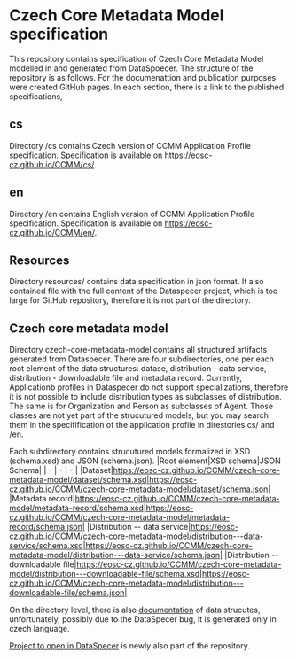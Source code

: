 # Czech Core Metadata Model specification

This repository contains specification of Czech Core Metadata Model modelled in and generated from DataSpoecer.
The structure of the repository is as follows. For the documenattion and publication purposes were created GitHub pages. In each section, there is a link to the published specifications,

## cs

Directory /cs contains Czech version of CCMM Application Profile specification. Specification is available on https://eosc-cz.github.io/CCMM/cs/.

## en

Directory /en contains English version of CCMM Application Profile specification. Specification is available on https://eosc-cz.github.io/CCMM/en/.

## Resources

Directory resources/ contains data specification in json format. It also contained file with the full content of the Dataspecer project, which is too large for GitHub repository, therefore it is not part of the directory.

## Czech core metadata model

Directory czech-core-metadata-model contains all structured artifacts generated from Dataspecer. There are four subdirectories, one per each root element of the data structures: datase, distribution - data service, distribution - downloadable file and metadata record. Currently, Applicationb profiles in Dataspecer do not support specializations, therefore it is not possible to include distribution types as subclasses of distribution. The same is for Organization and Person as subclasses of Agent. Those classes are not yet part of the strucutured models, but you may search them in the specifification of the application profile in direstories cs/ and /en. 

Each subdirectory contains strucutured models formalized in XSD (schema.xsd) and JSON (schema.json).
|Root element|XSD schema|JSON Schema|
| - | - | - |
|Dataset|https://eosc-cz.github.io/CCMM/czech-core-metadata-model/dataset/schema.xsd|https://eosc-cz.github.io/CCMM/czech-core-metadata-model/dataset/schema.json|
|Metadata record|https://eosc-cz.github.io/CCMM/czech-core-metadata-model/metadata-record/schema.xsd|https://eosc-cz.github.io/CCMM/czech-core-metadata-model/metadata-record/schema.json|
|Distribution -- data service|https://eosc-cz.github.io/CCMM/czech-core-metadata-model/distribution---data-service/schema.xsd|https://eosc-cz.github.io/CCMM/czech-core-metadata-model/distribution---data-service/schema.json|
|Distribution -- downloadable file|https://eosc-cz.github.io/CCMM/czech-core-metadata-model/distribution---downloadable-file/schema.xsd|https://eosc-cz.github.io/CCMM/czech-core-metadata-model/distribution---downloadable-file/schema.json|

On the directory level, there is also [documentation](https://eosc-cz.github.io/CCMM/czech-core-metadata-model/documentation) of data strucutes, unfortunately, possibly due to the DataSpecer bug, it is generated only in czech language.

[Project to open in DataSpecer](https://github.com/EOSC-CZ/CCMM/blob/main/Czech%20Core%20Metadata%20Model.zip) is newly also part of the repository.

